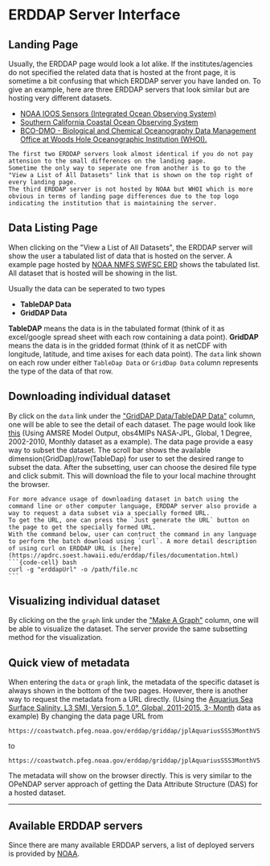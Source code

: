 ERDDAP Server Interface
===

## Landing Page
Usually, the ERDDAP page would look a lot alike.
If the institutes/agencies do not specified the related data that is hosted at the front page, it is sometime a bit confusing that which ERDDAP server you have landed on.
To give an example, here are three ERDDAP servers that look similar but are hosting very different datasets.
- [NOAA IOOS Sensors (Integrated Ocean Observing System)](http://erddap.secoora.org/erddap/index.html)
- [Southern California Coastal Ocean Observing System](http://erddap.axiomdatascience.com/erddap/index.html)
- [BCO-DMO - Biological and Chemical Oceanography Data Management Office at Woods Hole Oceanographic Institution (WHOI).](https://erddap.bco-dmo.org/erddap/index.html)

```{important}
The first two ERDDAP servers look almost identical if you do not pay attension to the small differences on the landing page. 
Sometime the only way to seperate one from another is to go to the "View a List of All Datasets" link that is shown on the top right of every landing page.
The third ERDDAP server is not hosted by NOAA but WHOI which is more obvious in terms of landing page differences due to the top logo indicating the institution that is maintaining the server.

```
## Data Listing Page
When clicking on the "View a List of All Datasets", the ERDDAP server will show the user a tabulated list of data that is hosted on the server. 
A example page hosted by [NOAA NMFS SWFSC ERD](https://coastwatch.pfeg.noaa.gov/erddap/info/index.html?page=1&itemsPerPage=1000) shows the tabulated list.
All dataset that is hosted will be showing in the list. 

Usually the data can be seperated to two types
- **TableDAP Data**
- **GridDAP Data**

**TableDAP** means the data is in the tabulated format (think of it as excel/google spread sheet with each row containing a data point).
**GridDAP** means the data is in the gridded format (think of it as netCDF with longitude, latitude, and time axises for each data point).
The `data` link shown on each row under either `TableDap Data` or `GridDap Data` column represents the type of the data of that row.

## Downloading individual dataset
By click on the `data` link under the ["GridDAP Data/TableDAP Data"](https://coastwatch.pfeg.noaa.gov/erddap/griddap/index.html?page=1&itemsPerPage=1000) column, one will be able to see the detail of each dataset.
The page would look like [this](https://coastwatch.pfeg.noaa.gov/erddap/griddap/jplAmsreSstMon.html) (Using AMSRE Model Output, obs4MIPs NASA-JPL, Global, 1 Degree, 2002-2010, Monthly dataset as a example).
The data page provide a easy way to subset the dataset.
The scroll bar shows the available dimension(GridDap)/row(TableDap) for user to set the desired range to subset the data.
After the subsetting, user can choose the desired file type and click submit.
This will download the file to your local machine throught the browser. 
````{tip}
For more advance usage of downloading dataset in batch using the command line or other computer language, ERDDAP server also provide a way to request a data subset via a specially formed URL.
To get the URL, one can press the `Just generate the URL` button on the page to get the specially formed URL.
With the command below, user can contruct the command in any language to perform the batch download using `curl`. A more detail description of using curl on ERDDAP URL is [here](https://apdrc.soest.hawaii.edu/erddap/files/documentation.html)
```{code-cell} bash
curl -g "erddapUrl" -o /path/file.nc
```
````


## Visualizing individual dataset
By clicking on the the `graph` link under the ["Make A Graph"]((https://coastwatch.pfeg.noaa.gov/erddap/griddap/index.html?page=1&itemsPerPage=1000)) column, one will be able to visualize the dataset. 
The server provide the same subsetting method for the visualization.  

## Quick view of metadata
When entering the `data` or `graph` link, the metadata of the specific dataset is always shown in the bottom of the two pages. 
However, there is another way to request the metadata from a URL directly. 
(Using the [Aquarius Sea Surface Salinity, L3 SMI, Version 5, 1.0°, Global, 2011-2015, 3-
Month](https://coastwatch.pfeg.noaa.gov/erddap/griddap/jplAquariusSSS3MonthV5.html) data as example)
By changing the data page URL from
```{code-cell}
https://coastwatch.pfeg.noaa.gov/erddap/griddap/jplAquariusSSS3MonthV5.html 
```
to
```{code-cell}
https://coastwatch.pfeg.noaa.gov/erddap/griddap/jplAquariusSSS3MonthV5.das
```
The metadata will show on the browser directly.
This is very similar to the OPeNDAP server approach of getting the Data Attribute Structure (DAS) for a hosted dataset.


---

## Available ERDDAP servers
Since there are many available ERDDAP servers, a list of deployed servers is provided by [NOAA](https://coastwatch.pfeg.noaa.gov/erddap/download/setup.html#organizations).   

